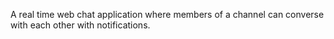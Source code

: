A real time web chat application where members of a channel can converse with each other with notifications.
